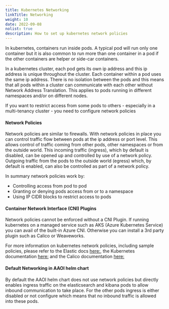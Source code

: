 ```yaml
---
title: Kubernetes Networking
linkTitle: Networking
weight: 10
date: 2022-09-08
nolist: true
description: How to set up kubernetes network policies
---
```


In kubernetes, containers run inside pods. A typical pod will run only one container but it is also common to run more than one container in a pod if the other containers are helper or side-car containers.

In a kubernetes cluster, each pod gets its own ip address and this ip address is unique throughout the cluster. Each container within a pod uses the same ip address. There is no isolation between the pods and this means that all pods within a cluster can communicate with each other without Network Address Translation. This applies to pods running in different namespaces and/or on different nodes.

If you want to restrict access from some pods to others - especially in a multi-tenancy cluster - you need to configure network policies

#### Network Policies

Network policies are similar to firewalls. With network policies in place you can control traffic flow between pods at the ip address or port level.
This allows control of traffic coming from other pods, other namespaces or from the outside world. This incoming traffic (ingress), which by default is disabled, can be opened up and controlled by use of a network policy. Outgoing traffic from the pods to the outside world (egress) which, by default is enabled, can also be controlled as part of a network policy.

In summary network policies work by:

* Controlling access from pod to pod
* Granting or denying pods access from or to a namespace
* Using IP CIDR blocks to restrict access to pods

#### Container Network Interface (CNI) Plugins

Network policies cannot be enforced without a CNI Plugin. If running kubernetes on a managed service such as AKS (Azure Kubernetes Service) you can avail of the built-in Azure CNI. Otherwise you can install a 3rd party plugin such as Calico or Weaveworks.

For more information on kubernetes network policies, including sample policies, please refer to the Elastic docs [here:](https://www.elastic.co/guide/en/cloud-on-k8s/current/k8s-network-policies.html), the Kubernetes documentation [here:](https://kubernetes.io/docs/concepts/services-networking/network-policies) and the Calico documentation [here:](https://projectcalico.docs.tigera.io/about/about-network-policy)

#### Default Networking in AAOI helm chart

By default the AAOI helm chart does not use network policies but directly enables ingress traffic on the elasticsearch and kibana pods to allow inbound communication to take place. For the other pods ingress is either disabled or not configure which means that no inbound traffic is allowed into these pods.


